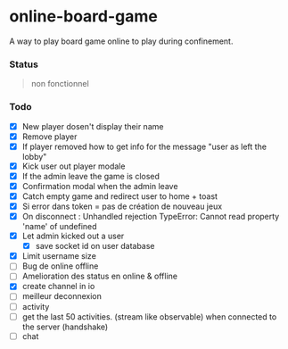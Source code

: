 # online-board-game
A way to play board game online to play during confinement.

### Status
> non fonctionnel

### Todo
- [x] New player dosen't display their name
- [x] Remove player
- [x] If player removed how to get info for the message "user as left the lobby"
- [x] Kick user out player modale
- [x] If the admin leave the game is closed
- [x] Confirmation modal when the admin leave
- [x] Catch empty game and redirect user to home + toast
- [x] Si error dans token = pas de création de nouveau jeux
- [x] On disconnect : Unhandled rejection TypeError: Cannot read property 'name' of undefined
- [x] Let admin kicked out a user
	- [x] save socket id on user database
- [x] Limit username size
- [ ] Bug de online offline
- [ ] Amelioration des status en online & offline
- [x] create channel in io
- [ ] meilleur deconnexion
- [ ] activity
- [ ] get the last 50 activities. (stream like observable) when connected to the server (handshake)
- [ ] chat